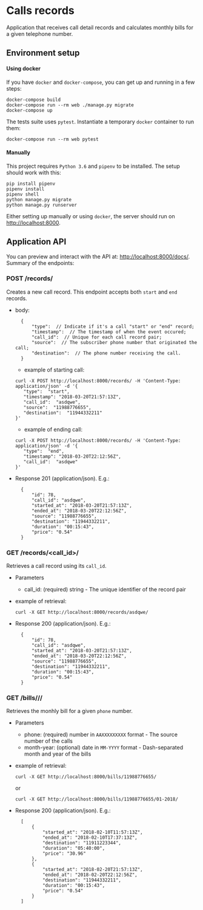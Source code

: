 # Calls records
Application that receives call detail records and calculates monthly bills for a given telephone number.

## Environment setup
#### Using docker
If you have `docker` and `docker-compose`, you can get up and running in a few steps:
```
docker-compose build
docker-compose run --rm web ./manage.py migrate
docker-compose up
```

The tests suite uses `pytest`. Instantiate a temporary `docker` container to run them:
```
docker-compose run --rm web pytest
```
#### Manually
This project requires `Python 3.6` and `pipenv` to be installed. The setup should work with this:
```
pip install pipenv
pipenv install
pipenv shell
python manage.py migrate
python manage.py runserver
```

Either setting up manually or using `docker`, the server should run on [http://localhost:8000](http://localhost:8000).  
## Application API
You can preview and interact with the API at: [http://localhost:8000/docs/](http://localhost:8000/docs/).  
Summary of the endpoints:
### POST /records/
Creates a new call record. This endpoint accepts both `start` and `end` records.
+ body:

        {
            "type":  // Indicate if it's a call "start" or "end" record;
            "timestamp":  // The timestamp of when the event occured;
            "call_id":  // Unique for each call record pair;
            "source":  // The subscriber phone number that originated the call;
            "destination":  // The phone number receiving the call.
        }
  + example of starting call:
   ```
   curl -X POST http://localhost:8000/records/ -H 'Content-Type: application/json' -d '{
      "type":  "start",
      "timestamp": "2018-03-20T21:57:13Z",
      "call_id":  "asdqwe",
      "source":  "11988776655",
      "destination":  "11944332211"
  }'
  ```
  + example of ending call:
   ```      
  curl -X POST http://localhost:8000/records/ -H 'Content-Type: application/json' -d '{
      "type":  "end",
      "timestamp": "2018-03-20T22:12:56Z",
      "call_id":  "asdqwe"
  }'
  ```
+ Response 201 (application/json). E.g.:
         
        {
            "id": 78,
            "call_id": "asdqwe",
            "started_at": "2018-03-20T21:57:13Z",
            "ended_at": "2018-03-20T22:12:56Z",
            "source": "11988776655",
            "destination": "11944332211",
            "duration": "00:15:43",
            "price": "0.54"
        }

### GET /records/<call_id>/
Retrieves a call record using its `call_id`.
+ Parameters
  + call_id: (required) string - The unique identifier of the record pair
+ example of retrieval:
    ```
    curl -X GET http://localhost:8000/records/asdqwe/
    ```
+ Response 200 (application/json). E.g.:
         
        {
            "id": 78,
            "call_id": "asdqwe",
            "started_at": "2018-03-20T21:57:13Z",
            "ended_at": "2018-03-20T22:12:56Z",
            "source": "11988776655",
            "destination": "11944332211",
            "duration": "00:15:43",
            "price": "0.54"
        }

### GET /bills/<phone>/<month-year>/
Retrieves the monhly bill for a given `phone` number.
+ Parameters
  + phone: (required) number in `AAXXXXXXXXX` format - The source number of the calls
  + month-year: (optional) date in `MM-YYYY` format - Dash-separated month and year of the bills 
+ example of retrieval:
    ```
    curl -X GET http://localhost:8000/bills/11988776655/
    ```
    or
    ```
    curl -X GET http://localhost:8000/bills/11988776655/01-2018/
    ```
+ Response 200 (application/json). E.g.:
         
        [
            {
                "started_at": "2018-02-10T11:57:13Z",
                "ended_at": "2018-02-10T17:37:13Z",
                "destination": "11911223344",
                "duration": "05:40:00",
                "price": "30.96"
            },
            {
                "started_at": "2018-02-20T21:57:13Z",
                "ended_at": "2018-02-20T22:12:56Z",
                "destination": "11944332211",
                "duration": "00:15:43",
                "price": "0.54"
            }
        ]
